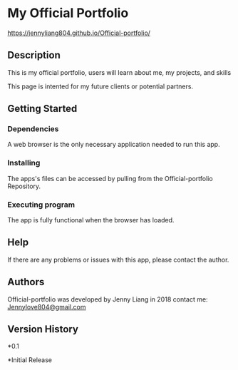 # My Official Portfolio
https://jennyliang804.github.io/Official-portfolio/

## Description
This is my official portfolio, users will learn about me, my projects, and skills

This page is intented for my future clients or potential partners.

## Getting Started

### Dependencies
A web browser is the only necessary application needed to run this app.

### Installing
The apps's files can be accessed by pulling from the Official-portfolio Repository.

### Executing program
The app is fully functional when the browser has loaded.

## Help
If there are any problems or issues with this app, please contact the author.

## Authors
Official-portfolio was developed by Jenny Liang in 2018
contact me: Jennylove804@gmail.com

## Version History
*0.1

   *Initial Release
